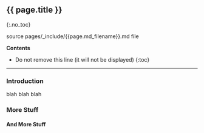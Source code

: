 ## {{ page.title }}
{:.no_toc}

source pages/\_include/{{page.md_filename}}.md  file

<!-- TOC  the css styling for this is \pages\assets\css\project.css under 'markdown-toc'-->
**Contents**

* Do not remove this line (it will not be displayed)
{:toc}

---

<!-- end TOC -->

### Introduction

blah blah blah

### More Stuff

#### And More Stuff
